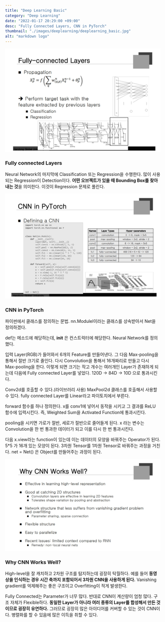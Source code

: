 ```yaml
---
title: "Deep Learning Basic"
category: "Deep Learning"
date: "2022-01-17 20:29:00 +09:00"
desc: "Fully Connected Layers, CNN in PyTorch"
thumbnail: "./images/deeplearning/deeplearning_basic.jpg"
alt: "markdown logo"
---
```


![img](images/deeplearning_img/14_1.jpg)
### Fully connected Layers
Neural Network의 마지막에 Classification 또는 Regression을 수행한다. 많이 사용되는 Regression이 Detection이다. **어떤 오브젝트가 있을 때 Bounding Box를 찾아내는 것**을 의미한다. 이것이 Regression 문제로 풀린다.

![img](images/deeplearning_img/14_2.jpg)
### CNN in PyTorch

파이썬에서 클래스를 정의하는 문법. nn.Modulel이라는 클래스를 상속받아서 Net을 정의하겠다.

def는 메소드에 해당하는데, __init__ 은 컨스트럭터에 해당한다. Neural Network를 정의했다.

입력 Layer(RGB)가 들어와서 6개의 Feature를 만들어낸다. 그 다음 Max-pooling을 통해서 절반 크기로 줄인다. 다시 Convolution을 통해서 16개짜리로 만들고 다시 Max-pooling을 한다. 이렇게 되면 크기는 작고 개수는 여러개인 Layer가 존재하게 되는데 다음에 Fully connected Layer를 넣었다. 120D -> 84D -> 10D 으로 통과시킨다.

Conv2d를 호출할 수 있다.(라이브러리 사용) MaxPool2d 클래스를 호출해서 사용할 수 있다. fully connected Layer를 Linear라고 파이토치에서 부른다. 

forward 함수를 하나 정의한다. x를 conv1에 넣어서 동작을 시키고 그 결과를 ReLU 함수에 입력시킨다. 즉, Weighted Sum을 Activated Function에 통과시킨다.

pooling을 시키면 가로가 절반, 세로가 절반으로 줄어들게 된다. x 라는 변수는 Convolution을 한 번 통과한 데이터가 되고 이를 다시 한 번 통과시킨다.

다음 x.view라는 function이 있는데 이는 데이터의 모양을 바꿔주는 Operator가 된다. 5*5 가 16개 있는 모양이 된다. 3차원 Tensor를 1차원 Tensor로 바꿔주는 과정을 거친다. net = Net() 은 Object를 만들어주는 과정이 된다.

![img](images/deeplearning_img/14_3.jpg)
### Why CNN Works Well?

High-level을 잘 캐치하고 2차원 구조를 탐지하는데 굉장히 탁월하다. 예를 들어 **동영상을 인식하는 경우 시간 축까지 포함되어서 3차원 CNN을 사용하게 된다.** Vanishing gradient를 억제해주는 좋은 구조이고 Overfitting이 적게 발생한다.

Fully Connected는 Parameter가 너무 많다. 반대로 CNN이 계산량이 엄청 많다. 구조 자체가 Flexible하다. **동일한 Layer가 아니라 여러 종류의 Layer를 합성해서 만든 것이므로 굉장히 유연하다.** 그러므로 굉장히 많은 아이디어를 커버할 수 있는 것이 CNN이다. 병렬화를 할 수 있음에 많은 이득을 취할 수 있다.